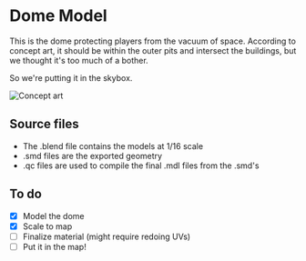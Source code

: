 # Dome Model

This is the dome protecting players from the vacuum of space. According to concept art, it should be within the outer pits and intersect the buildings, but we thought it's too much of a bother.

So we're putting it in the skybox.

![Concept art](https://steamcdn-a.akamaihd.net/steam/news/12828/moonbase_big.jpg)

## Source files

* The .blend file contains the models at 1/16 scale
* .smd files are the exported geometry
* .qc files are used to compile the final .mdl files from the .smd's

## To do

- [x] Model the dome
- [x] Scale to map
- [ ] Finalize material (might require redoing UVs)
- [ ] Put it in the map!
